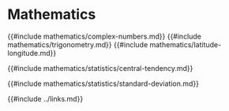 # Mathematics

{{#include mathematics/complex-numbers.md}}
{{#include mathematics/trigonometry.md}}
{{#include mathematics/latitude-longitude.md}}

{{#include mathematics/statistics/central-tendency.md}}

{{#include mathematics/statistics/standard-deviation.md}}

{{#include ../links.md}}
